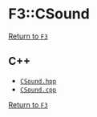 # F3::CSound

[Return to `F3`](/docs/F3.md)

## C++

- [`CSound.hpp`](/c++/include/CSound.hpp)
- [`CSound.cpp`](/c++/source/CSound.cpp)

[Return to `F3`](/docs/F3.md)